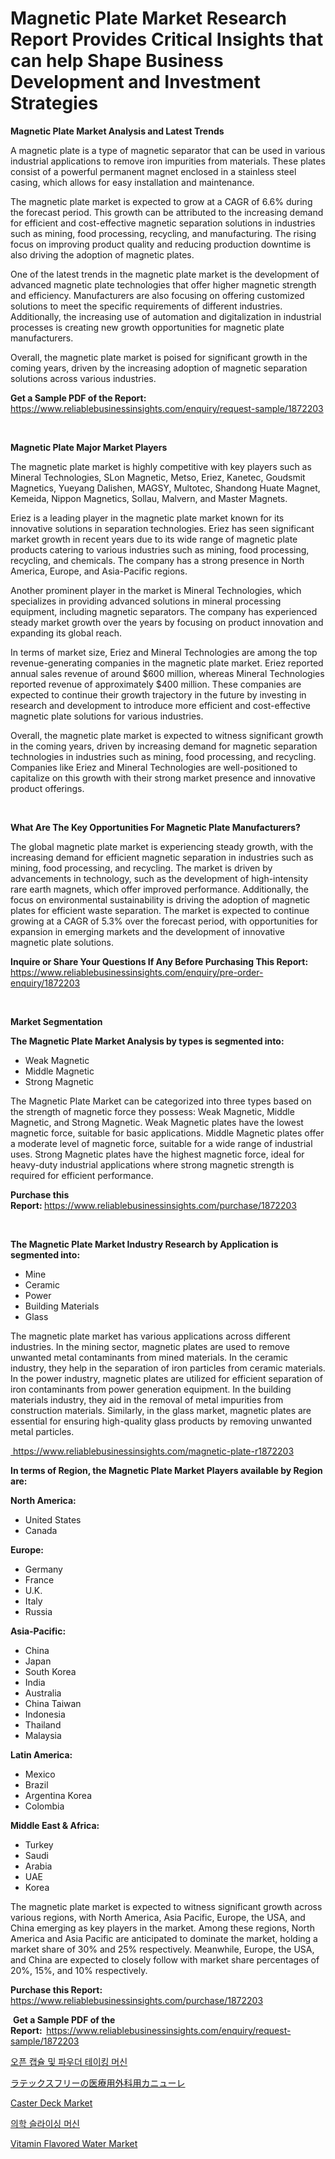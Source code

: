 <p><h1>Magnetic Plate Market Research Report Provides Critical Insights that can help Shape Business Development and Investment Strategies</h1></p><p><strong>Magnetic Plate Market Analysis and Latest Trends</strong></p>
<p><p>A magnetic plate is a type of magnetic separator that can be used in various industrial applications to remove iron impurities from materials. These plates consist of a powerful permanent magnet enclosed in a stainless steel casing, which allows for easy installation and maintenance.</p><p>The magnetic plate market is expected to grow at a CAGR of 6.6% during the forecast period. This growth can be attributed to the increasing demand for efficient and cost-effective magnetic separation solutions in industries such as mining, food processing, recycling, and manufacturing. The rising focus on improving product quality and reducing production downtime is also driving the adoption of magnetic plates.</p><p>One of the latest trends in the magnetic plate market is the development of advanced magnetic plate technologies that offer higher magnetic strength and efficiency. Manufacturers are also focusing on offering customized solutions to meet the specific requirements of different industries. Additionally, the increasing use of automation and digitalization in industrial processes is creating new growth opportunities for magnetic plate manufacturers.</p><p>Overall, the magnetic plate market is poised for significant growth in the coming years, driven by the increasing adoption of magnetic separation solutions across various industries.</p></p>
<p><strong>Get a Sample PDF of the Report:&nbsp;</strong> <a href="https://www.reliablebusinessinsights.com/enquiry/request-sample/1872203">https://www.reliablebusinessinsights.com/enquiry/request-sample/1872203</a></p>
<p>&nbsp;</p>
<p><strong>Magnetic Plate Major Market Players</strong></p>
<p><p>The magnetic plate market is highly competitive with key players such as Mineral Technologies, SLon Magnetic, Metso, Eriez, Kanetec, Goudsmit Magnetics, Yueyang Dalishen, MAGSY, Multotec, Shandong Huate Magnet, Kemeida, Nippon Magnetics, Sollau, Malvern, and Master Magnets.</p><p>Eriez is a leading player in the magnetic plate market known for its innovative solutions in separation technologies. Eriez has seen significant market growth in recent years due to its wide range of magnetic plate products catering to various industries such as mining, food processing, recycling, and chemicals. The company has a strong presence in North America, Europe, and Asia-Pacific regions.</p><p>Another prominent player in the market is Mineral Technologies, which specializes in providing advanced solutions in mineral processing equipment, including magnetic separators. The company has experienced steady market growth over the years by focusing on product innovation and expanding its global reach.</p><p>In terms of market size, Eriez and Mineral Technologies are among the top revenue-generating companies in the magnetic plate market. Eriez reported annual sales revenue of around $600 million, whereas Mineral Technologies reported revenue of approximately $400 million. These companies are expected to continue their growth trajectory in the future by investing in research and development to introduce more efficient and cost-effective magnetic plate solutions for various industries.</p><p>Overall, the magnetic plate market is expected to witness significant growth in the coming years, driven by increasing demand for magnetic separation technologies in industries such as mining, food processing, and recycling. Companies like Eriez and Mineral Technologies are well-positioned to capitalize on this growth with their strong market presence and innovative product offerings.</p></p>
<p>&nbsp;</p>
<p><strong>What Are The Key Opportunities For Magnetic Plate Manufacturers?</strong></p>
<p><p>The global magnetic plate market is experiencing steady growth, with the increasing demand for efficient magnetic separation in industries such as mining, food processing, and recycling. The market is driven by advancements in technology, such as the development of high-intensity rare earth magnets, which offer improved performance. Additionally, the focus on environmental sustainability is driving the adoption of magnetic plates for efficient waste separation. The market is expected to continue growing at a CAGR of 5.3% over the forecast period, with opportunities for expansion in emerging markets and the development of innovative magnetic plate solutions.</p></p>
<p><strong>Inquire or Share Your Questions If Any Before Purchasing This Report:</strong> <a href="https://www.reliablebusinessinsights.com/enquiry/pre-order-enquiry/1872203">https://www.reliablebusinessinsights.com/enquiry/pre-order-enquiry/1872203</a></p>
<p>&nbsp;</p>
<p><strong>Market Segmentation</strong></p>
<p><strong>The Magnetic Plate Market Analysis by types is segmented into:</strong></p>
<p><ul><li>Weak Magnetic</li><li>Middle Magnetic</li><li>Strong Magnetic</li></ul></p>
<p><p>The Magnetic Plate Market can be categorized into three types based on the strength of magnetic force they possess: Weak Magnetic, Middle Magnetic, and Strong Magnetic. Weak Magnetic plates have the lowest magnetic force, suitable for basic applications. Middle Magnetic plates offer a moderate level of magnetic force, suitable for a wide range of industrial uses. Strong Magnetic plates have the highest magnetic force, ideal for heavy-duty industrial applications where strong magnetic strength is required for efficient performance.</p></p>
<p><strong>Purchase this Report:&nbsp;</strong><a href="https://www.reliablebusinessinsights.com/purchase/1872203">https://www.reliablebusinessinsights.com/purchase/1872203</a></p>
<p>&nbsp;</p>
<p><strong>The Magnetic Plate Market Industry Research by Application is segmented into:</strong></p>
<p><ul><li>Mine</li><li>Ceramic</li><li>Power</li><li>Building Materials</li><li>Glass</li></ul></p>
<p><p>The magnetic plate market has various applications across different industries. In the mining sector, magnetic plates are used to remove unwanted metal contaminants from mined materials. In the ceramic industry, they help in the separation of iron particles from ceramic materials. In the power industry, magnetic plates are utilized for efficient separation of iron contaminants from power generation equipment. In the building materials industry, they aid in the removal of metal impurities from construction materials. Similarly, in the glass market, magnetic plates are essential for ensuring high-quality glass products by removing unwanted metal particles.</p></p>
<p><a href="https://www.reliablebusinessinsights.com/magnetic-plate-r1872203">&nbsp;https://www.reliablebusinessinsights.com/magnetic-plate-r1872203</a></p>
<p><strong>In terms of Region, the Magnetic Plate Market Players available by Region are:</strong></p>
<p>
    <p> <strong> North America: </strong>
        <ul>
            <li>United States</li>
            <li>Canada</li>
        </ul>
        </p> 
    <p> <strong> Europe: </strong>
        <ul>
            <li>Germany</li>
            <li>France</li>
            <li>U.K.</li>
            <li>Italy</li>
            <li>Russia</li>
        </ul>
        </p> 
    <p> <strong> Asia-Pacific: </strong>
        <ul>
            <li>China</li>
            <li>Japan</li>
            <li>South Korea</li>
            <li>India</li>
            <li>Australia</li>
            <li>China Taiwan</li>
            <li>Indonesia</li>
            <li>Thailand</li>
            <li>Malaysia</li>
        </ul>
        </p> 
    <p> <strong> Latin America: </strong>
        <ul>
            <li>Mexico</li>
            <li>Brazil</li>
            <li>Argentina Korea</li>
            <li>Colombia</li>
        </ul>
        </p> 
    <p> <strong> Middle East & Africa: </strong>
        <ul>
            <li>Turkey</li>
            <li>Saudi</li>
            <li>Arabia</li>
            <li>UAE</li>
            <li>Korea</li>
        </ul>
    </p>
    </p>
<p><p>The magnetic plate market is expected to witness significant growth across various regions, with North America, Asia Pacific, Europe, the USA, and China emerging as key players in the market. Among these regions, North America and Asia Pacific are anticipated to dominate the market, holding a market share of 30% and 25% respectively. Meanwhile, Europe, the USA, and China are expected to closely follow with market share percentages of 20%, 15%, and 10% respectively.</p></p>
<p><strong>Purchase this Report: </strong><a href="https://www.reliablebusinessinsights.com/purchase/1872203">https://www.reliablebusinessinsights.com/purchase/1872203</a></p>
<p>&nbsp;<strong>Get a Sample PDF of the Report:&nbsp;&nbsp;</strong><a href="https://www.reliablebusinessinsights.com/enquiry/request-sample/1872203">https://www.reliablebusinessinsights.com/enquiry/request-sample/1872203</a></p>
<p><strong></strong></p>
<p><p><a href="https://github.com/anton65482023/Market-Research-Report-List-1/blob/main/5082386163182.md">오픈 캡슐 및 파우더 테이킹 머신</a></p><p><a href="https://github.com/KenyonJohns/Market-Research-Report-List-1/blob/main/9346716152945.md">ラテックスフリーの医療用外科用カニューレ</a></p><p><a href="https://issuu.com/reportprime-2/docs/caster-deck-market-size-2030.pptx">Caster Deck Market</a></p><p><a href="https://github.com/Gregost89076vddcv/Market-Research-Report-List-1/blob/main/6333999163183.md">의학 슬라이싱 머신</a></p><p><a href="https://github.com/wnxtvsgd56/Market-Research-Report-List-1/blob/main/vitamin-flavored-water-market.md">Vitamin Flavored Water Market</a></p></p>